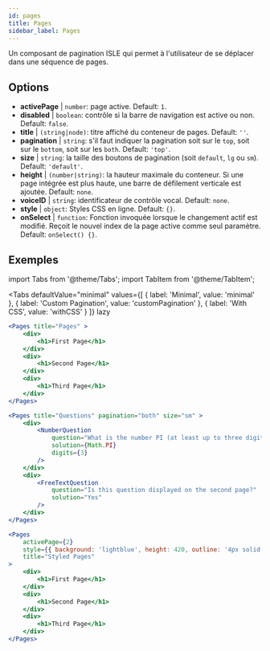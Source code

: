 ```yaml
---
id: pages 
title: Pages
sidebar_label: Pages
---
```


Un composant de pagination ISLE qui permet à l'utilisateur de se déplacer dans une séquence de pages.

## Options

* __activePage__ | `number`: page active. Default: `1`.
* __disabled__ | `boolean`: contrôle si la barre de navigation est active ou non. Default: `false`.
* __title__ | `(string|node)`: titre affiché du conteneur de pages. Default: `''`.
* __pagination__ | `string`: s'il faut indiquer la pagination soit sur le `top`, soit sur le `bottom`, soit sur les `both`. Default: `'top'`.
* __size__ | `string`: la taille des boutons de pagination (soit `default`, `lg` ou `sm`). Default: `'default'`.
* __height__ | `(number|string)`: la hauteur maximale du conteneur. Si une page intégrée est plus haute, une barre de défilement verticale est ajoutée. Default: `none`.
* __voiceID__ | `string`: identificateur de contrôle vocal. Default: `none`.
* __style__ | `object`: Styles CSS en ligne. Default: `{}`.
* __onSelect__ | `function`: Fonction invoquée lorsque le changement actif est modifié. Reçoit le nouvel index de la page active comme seul paramètre. Default: `onSelect() {}`.


## Exemples

import Tabs from '@theme/Tabs';
import TabItem from '@theme/TabItem';

<Tabs
    defaultValue="minimal"
    values={[
        { label: 'Minimal', value: 'minimal' },
        { label: 'Custom Pagination', value: 'customPagination' },
        { label: 'With CSS', value: 'withCSS' }
    ]}
    lazy
>

<TabItem value="minimal">

```jsx live
<Pages title="Pages" >
    <div>
        <h1>First Page</h1>
    </div>
    <div>
        <h1>Second Page</h1>
    </div>
    <div>
        <h1>Third Page</h1>
    </div>
</Pages>
```

</TabItem>

<TabItem value="customPagination" >

```jsx live
<Pages title="Questions" pagination="both" size="sm" >
    <div>
        <NumberQuestion
            question="What is the number PI (at least up to three digits after the decimal point)?"
            solution={Math.PI}
            digits={3}
        />
    </div>
    <div>
        <FreeTextQuestion 
            question="Is this question displayed on the second page?"
            solution="Yes" 
        />
    </div>
</Pages>
```
</TabItem>

<TabItem value="withCSS">

```jsx live
<Pages 
    activePage={2}
    style={{ background: 'lightblue', height: 420, outline: '4px solid black' }} 
    title="Styled Pages"
>
    <div>
        <h1>First Page</h1>
    </div>
    <div>
        <h1>Second Page</h1>
    </div>
    <div>
        <h1>Third Page</h1>
    </div>
</Pages>
```

</TabItem>

</Tabs>

